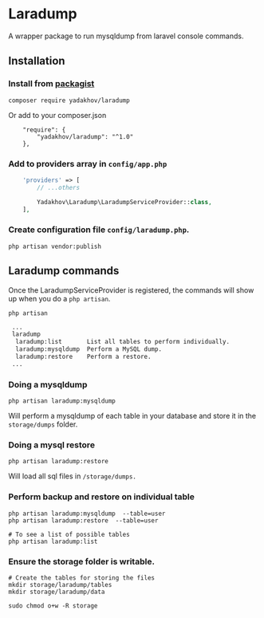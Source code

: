 # Laradump 

A wrapper package to run mysqldump from laravel console commands.

## Installation

### Install from [packagist](https://packagist.org/packages/yadakhov/laradump)

```
composer require yadakhov/laradump
```

Or add to your composer.json

```
    "require": {
        "yadakhov/laradump": "^1.0"
    },
```

### Add to providers array in `config/app.php`

```php
    'providers' => [
        // ...others

        Yadakhov\Laradump\LaradumpServiceProvider::class,
    ],
```

### Create configuration file `config/laradump.php`.

```
php artisan vendor:publish
```

## Laradump commands

Once the LaradumpServiceProvider is registered, the commands will show up when you do a `php artisan`.

```
php artisan
```

```bash
 ...
 laradump
  laradump:list       List all tables to perform individually.
  laradump:mysqldump  Perform a MySQL dump.
  laradump:restore    Perform a restore.
 ...
```

### Doing a mysqldump

```
php artisan laradump:mysqldump
```

Will perform a mysqldump of each table in your database and store it in the `storage/dumps` folder.

### Doing a mysql restore

```
php artisan laradump:restore
```

Will load all sql files in `/storage/dumps.`

### Perform backup and restore on individual table

```
php artisan laradump:mysqldump  --table=user
php artisan laradump:restore  --table=user

# To see a list of possible tables
php artisan laradump:list 
```

### Ensure the storage folder is writable.

```
# Create the tables for storing the files
mkdir storage/laradump/tables
mkdir storage/laradump/data

sudo chmod o+w -R storage
```
